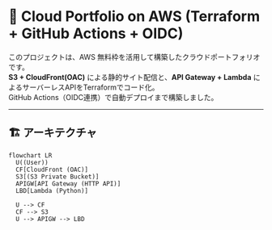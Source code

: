 # 🧰 Cloud Portfolio on AWS (Terraform + GitHub Actions + OIDC)

このプロジェクトは、AWS 無料枠を活用して構築したクラウドポートフォリオです。  
**S3 + CloudFront(OAC)** による静的サイト配信と、**API Gateway + Lambda** によるサーバーレスAPIをTerraformでコード化。  
GitHub Actions（OIDC連携）で自動デプロイまで構築しました。

---

## 🏗️ アーキテクチャ

```mermaid
flowchart LR
  U((User))
  CF[CloudFront (OAC)]
  S3[(S3 Private Bucket)]
  APIGW[API Gateway (HTTP API)]
  LBD[Lambda (Python)]

  U --> CF
  CF --> S3
  U --> APIGW --> LBD

